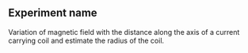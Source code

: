 ## Experiment name
Variation of magnetic field with the distance along the axis of a current carrying coil and estimate the radius of the coil.
